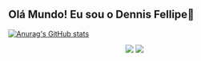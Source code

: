 ## Olá Mundo! Eu sou o Dennis Fellipe🦔
[![Anurag's GitHub stats](https://github-readme-stats.vercel.app/api?username=Dennis-Fellipe&count_private=true&show_icons=true&theme=radical)](https://github.com/anuraghazra/github-readme-stats)
<div align="center">
  <a href="https://www.linkedin.com/in/dennis-fellipe-paes-996507227/"><img src="https://img.shields.io/badge/LinkedIn-0077B5?style=for-the-badge&logo=linkedin&logoColor=white"></a>
  <a href="https://www.instagram.com/de_fellipe/?hl=pt-br"><img src="https://img.shields.io/badge/Instagram-E4405F?style=for-the-badge&logo=instagram&logoColor=white"></a>
</div>
